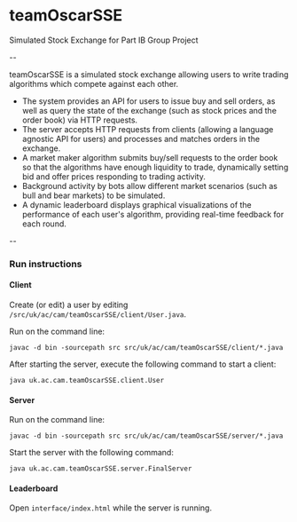 # teamOscarSSE
Simulated Stock Exchange for Part IB Group Project

--

teamOscarSSE is a simulated stock exchange allowing users to write trading algorithms which compete against each other. 
- The system provides an API for users to issue buy and sell orders, as well as query the state of the exchange (such as stock prices and the order book) via HTTP requests.
- The server accepts HTTP requests from clients (allowing a language agnostic API for users) and processes and matches orders in the exchange. 
- A market maker algorithm submits buy/sell requests to the order book so that the algorithms have enough liquidity to trade, dynamically setting bid and offer prices responding to trading activity. 
- Background activity by bots allow different market scenarios (such as bull and bear markets) to be simulated. 
- A dynamic leaderboard displays graphical visualizations of the performance of each user's algorithm, providing real-time feedback for each round.

--

### Run instructions

#### Client
Create (or edit) a user by editing `/src/uk/ac/cam/teamOscarSSE/client/User.java`.

Run on the command line:

`javac -d bin -sourcepath src src/uk/ac/cam/teamOscarSSE/client/*.java`

After starting the server, execute the following command to start a client:

`java uk.ac.cam.teamOscarSSE.client.User`

#### Server
Run on the command line:

`javac -d bin -sourcepath src src/uk/ac/cam/teamOscarSSE/server/*.java`

Start the server with the following command:

`java uk.ac.cam.teamOscarSSE.server.FinalServer`

#### Leaderboard
Open `interface/index.html` while the server is running.
